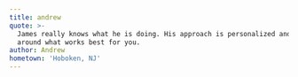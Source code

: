 ```yaml
---
title: andrew
quote: >-
  James really knows what he is doing. His approach is personalized and centered
  around what works best for you.
author: Andrew
hometown: 'Hoboken, NJ'
---
```


